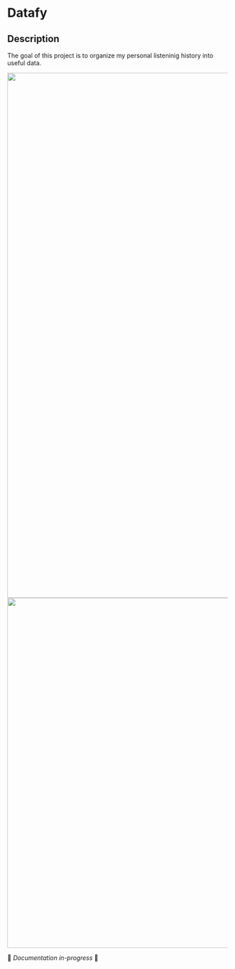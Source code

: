 # Datafy
 
## Description
The goal of this project is to organize my personal listeninig history into useful data.

<p align="center">
  <img width="1200" src="https://github.com/joshuarreid/Datafy/blob/master/gifs/animation.gif" />
  <img width="800" src="https://github.com/joshuarreid/Datafy/blob/master/graphs/temperature_vs_topartists.png" />

</p>



:nut_and_bolt: *Documentation in-progress* :nut_and_bolt:

